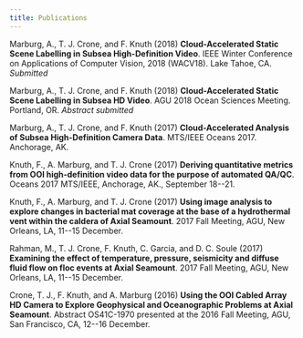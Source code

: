 ```yaml
---
title: Publications
---
```


Marburg, A., T. J. Crone, and F. Knuth (2018) __Cloud-Accelerated Static Scene Labelling in Subsea High-Definition Video__. IEEE Winter Conference on Applications of Computer Vision, 2018 (WACV18). Lake Tahoe, CA. _Submitted_

Marburg, A., T. J. Crone, and F. Knuth (2018) __Cloud-Accelerated Static Scene Labelling in Subsea HD Video__. AGU 2018 Ocean Sciences Meeting. Portland, OR. _Abstract submitted_

Marburg, A., T. J. Crone, and F. Knuth (2017) __Cloud-Accelerated Analysis of Subsea High-Definition Camera Data__. MTS/IEEE Oceans 2017. Anchorage, AK.

Knuth, F., A. Marburg, and T. J. Crone (2017) __Deriving quantitative metrics from OOI high-definition video data for the purpose of automated QA/QC__. Oceans 2017 MTS/IEEE, Anchorage, AK., September 18--21.

Knuth, F., A. Marburg, and T. J. Crone (2017) __Using image analysis to explore changes in bacterial mat coverage at the base of a hydrothermal vent within the caldera of Axial Seamount__. 2017 Fall Meeting, AGU, New Orleans, LA, 11--15 December.

Rahman, M., T. J. Crone, F. Knuth, C. Garcia, and D. C. Soule (2017) __Examining the effect of temperature, pressure, seismicity and diffuse fluid flow on floc events at Axial Seamount__. 2017 Fall Meeting, AGU, New Orleans, LA, 11--15 December.

Crone, T. J., F. Knuth, and A. Marburg (2016) __Using the OOI Cabled Array HD Camera to Explore Geophysical and Oceanographic Problems at Axial Seamount__. Abstract OS41C-1970 presented at the 2016 Fall Meeting, AGU, San Francisco, CA, 12--16 December.
